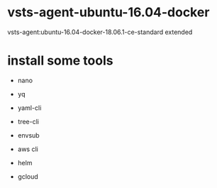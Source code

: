 # vsts-agent-ubuntu-16.04-docker
vsts-agent:ubuntu-16.04-docker-18.06.1-ce-standard extended

# install some tools

- nano
- yq
- yaml-cli
- tree-cli
- envsub

- aws cli
- helm
- gcloud
